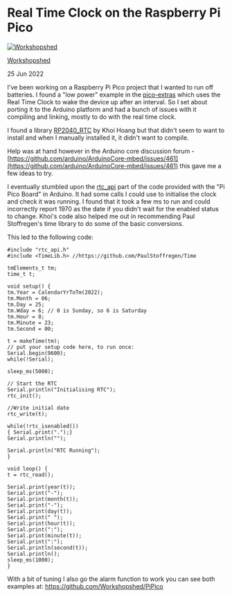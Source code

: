 # Real Time Clock on the Raspberry Pi Pico

[![Workshopshed](https://community-storage.element14.com/communityserver-components-imagefileviewer/communityserver/components/avatars/00/00/41/85/02/4UFBJXOXOCQX.png-80x80x2.png?_=ljtNyEKtC25b2deookdtzg==)](https://community.element14.com/members/workshopshed)

[Workshopshed](https://community.element14.com/members/workshopshed)

25 Jun 2022

I've been working on a Raspberry Pi Pico project that I wanted to run off batteries. I found a "low power" example in the [pico-extras](https://github.com/raspberrypi/pico-extras) which uses the Real Time Clock to wake the device up after an interval. So I set about porting it to the Arduino platform and had a bunch of issues with it compiling and linking, mostly to do with the real time clock.

I found a library [RP2040_RTC](https://github.com/khoih-prog/RP2040_RTC) by  Khoi Hoang but that didn't seem to want to install and when I manually installed it, it didn't want to compile.

Help was at hand however in the Arduino core discussion forum - [https://github.com/arduino/ArduinoCore-mbed/issues/461](https://github.com/arduino/ArduinoCore-mbed/issues/461) this gave me a few ideas to try.

I eventually stumbled upon the [rtc_api](https://github.com/arduino/mbed-os/blob/extrapatches-6.15.1/targets/TARGET_RASPBERRYPI/TARGET_RP2040/rtc_api.c) part of the code provided with the "Pi Pico Board" in Arduino. It had some calls I could use to initialise the clock and check it was running. I found that it took a few ms to run and could incorrectly report 1970 as the date if you didn't wait for the enabled status to change. Khoi's code also helped me out in recommending Paul Stoffregen's time library to do some of the basic conversions.

This led to the following code:

```
#include "rtc_api.h"
#include <TimeLib.h> //https://github.com/PaulStoffregen/Time

tmElements_t tm;
time_t t;

void setup() {
tm.Year = CalendarYrToTm(2022);
tm.Month = 06;
tm.Day = 25;
tm.Wday = 6; // 0 is Sunday, so 6 is Saturday
tm.Hour = 8;
tm.Minute = 23;
tm.Second = 00;

t = makeTime(tm);
// put your setup code here, to run once:
Serial.begin(9600);
while(!Serial);

sleep_ms(5000);

// Start the RTC
Serial.println("Initialising RTC");
rtc_init();

//Write initial date
rtc_write(t);

while(!rtc_isenabled())
{ Serial.print(".");}
Serial.println("");

Serial.println("RTC Running");
}

void loop() {
t = rtc_read();

Serial.print(year(t));
Serial.print("-");
Serial.print(month(t));
Serial.print("-");
Serial.print(day(t));
Serial.print(" ");
Serial.print(hour(t));
Serial.print(":");
Serial.print(minute(t));
Serial.print(":");
Serial.println(second(t));
Serial.println();
sleep_ms(1000);
}
```
With a bit of tuning I also go the alarm function to work you can see both examples at: https://github.com/Workshopshed/PiPico